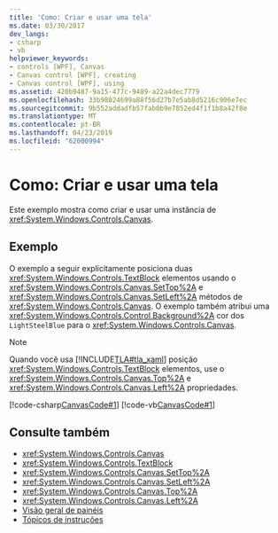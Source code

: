 ```yaml
---
title: 'Como: Criar e usar uma tela'
ms.date: 03/30/2017
dev_langs:
- csharp
- vb
helpviewer_keywords:
- controls [WPF], Canvas
- Canvas control [WPF], creating
- Canvas control [WPF], using
ms.assetid: 420b9487-9a15-477c-9489-a22a4dec7779
ms.openlocfilehash: 33b98024699a88f56d27b7e5ab8d5216c906e7ec
ms.sourcegitcommit: 9b552addadfb57fab0b9e7852ed4f1f1b8a42f8e
ms.translationtype: MT
ms.contentlocale: pt-BR
ms.lasthandoff: 04/23/2019
ms.locfileid: "62000994"
---
```

# <a name="how-to-create-and-use-a-canvas"></a>Como: Criar e usar uma tela
Este exemplo mostra como criar e usar uma instância de <xref:System.Windows.Controls.Canvas>.  
  
## <a name="example"></a>Exemplo  
 O exemplo a seguir explicitamente posiciona duas <xref:System.Windows.Controls.TextBlock> elementos usando o <xref:System.Windows.Controls.Canvas.SetTop%2A> e <xref:System.Windows.Controls.Canvas.SetLeft%2A> métodos de <xref:System.Windows.Controls.Canvas>. O exemplo também atribui uma <xref:System.Windows.Controls.Control.Background%2A> cor dos `LightSteelBlue` para o <xref:System.Windows.Controls.Canvas>.  
  
> [!NOTE]
>  Quando você usa [!INCLUDE[TLA#tla_xaml](../../../../includes/tlasharptla-xaml-md.md)] posição <xref:System.Windows.Controls.TextBlock> elementos, use o <xref:System.Windows.Controls.Canvas.Top%2A> e <xref:System.Windows.Controls.Canvas.Left%2A> propriedades.  
  
 [!code-csharp[CanvasCode#1](~/samples/snippets/csharp/VS_Snippets_Wpf/CanvasCode/CSharp/Canvas_Code.cs#1)]
 [!code-vb[CanvasCode#1](~/samples/snippets/visualbasic/VS_Snippets_Wpf/CanvasCode/VisualBasic/canvas_vb.vb#1)]  
  
## <a name="see-also"></a>Consulte também

- <xref:System.Windows.Controls.Canvas>
- <xref:System.Windows.Controls.TextBlock>
- <xref:System.Windows.Controls.Canvas.SetTop%2A>
- <xref:System.Windows.Controls.Canvas.SetLeft%2A>
- <xref:System.Windows.Controls.Canvas.Top%2A>
- <xref:System.Windows.Controls.Canvas.Left%2A>
- [Visão geral de painéis](panels-overview.md)
- [Tópicos de instruções](canvas-how-to-topics.md)
